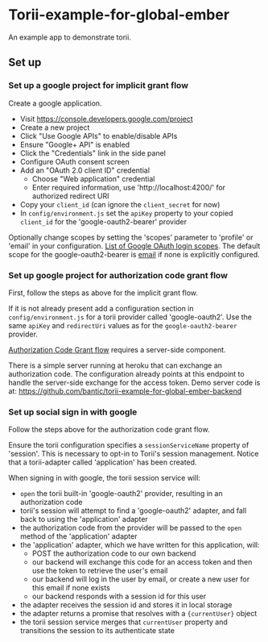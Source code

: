 # Torii-example-for-global-ember

An example app to demonstrate torii.

## Set up

### Set up a google project for implicit grant flow

Create a google application.

  * Visit https://console.developers.google.com/project
  * Create a new project
  * Click "Use Google APIs" to enable/disable APIs
  * Ensure "Google+ API" is enabled
  * Click the "Credentials" link in the side panel
  * Configure OAuth consent screen
  * Add an "OAuth 2.0 client ID" credential
    * Choose "Web application" credential
    * Enter required information, use 'http://localhost:4200/' for authorized redirect URI
  * Copy your `client_id` (can ignore the `client_secret` for now)
  * In `config/environment.js` set the `apiKey` property to your copied `client_id` for the 'google-oauth2-bearer' provider

Optionally change scopes by setting the 'scopes' parameter to 'profile' or 'email' in your configuration. [List of Google OAuth login scopes](https://developers.google.com/+/web/api/rest/oauth#login-scopes). The default scope for the google-oauth2-bearer is [email](https://github.com/Vestorly/torii/blob/462adfe4d0e06d28af9eebc0e1d9aa757635221f/lib/torii/providers/google-oauth2-bearer.js#L21) if none is explicitly configured.

### Set up google project for authorization code grant flow

First, follow the steps as above for the implicit grant flow.

If it is not already present add a configuration section in `config/environment.js` for
a torii provider called 'google-oauth2'. Use the same `apiKey` and `redirectUri` values
as for the `google-oauth2-bearer` provider.

[Authorization Code Grant flow](http://tools.ietf.org/html/rfc6749#section-4.1) requires a server-side component.

There is a simple server running at heroku that can exchange an authorization code. The configuration already points
at this endpoint to handle the server-side exchange for the access token.
Demo server code is at: https://github.com/bantic/torii-example-for-global-ember-backend

### Set up social sign in with google

Follow the steps above for the authorization code grant flow.

Ensure the torii configuration specifies a `sessionServiceName` property of 'session'. This is necessary to opt-in to Torii's session management.
Notice that a torii-adapter called 'application' has been created.

When signing in with google, the torii session service will:
  * `open` the torii built-in 'google-oauth2' provider, resulting in an authorization code
  * torii's session will attempt to find a 'google-oauth2' adapter, and fall back to using the 'application' adapter
  * the authorization code from the provider will be passed to the `open` method of the 'application' adapter
  * the 'application' adapter, which we have written for this application, will:
    * POST the authorization code to our own backend
    * our backend will exchange this code for an access token and then use the token to retrieve the user's email
    * our backend will log in the user by email, or create a new user for this email if none exists
    * our backend responds with a session id for this user
  * the adapter receives the session id and stores it in local storage
  * the adapter returns a promise that resolves with a `{currentUser}` object
  * the torii session service merges that `currentUser` property and transitions the session to its authenticate state
